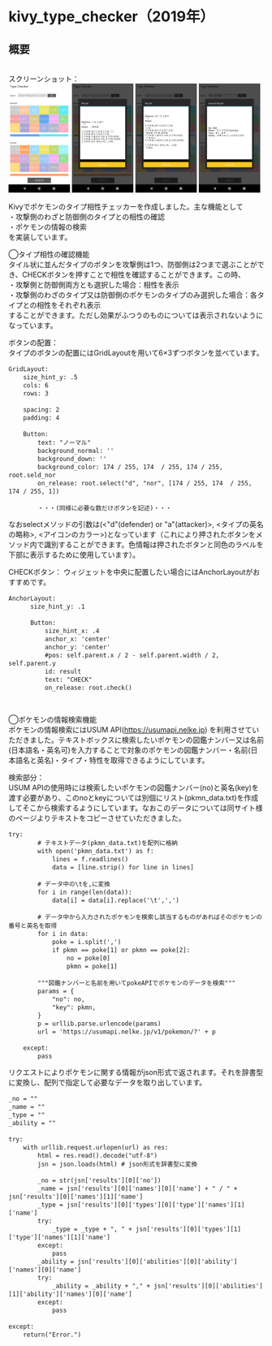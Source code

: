 # kivy_type_checker（2019年）

## 概要
<br>スクリーンショット：<br>
<img src="Screenshot_1.png" width="24%"> <img src="Screenshot_3.png" width="24%"> <img src="Screenshot_2.png" width="24%"> <img src="Screenshot_4.png" width="24%">

Kivyでポケモンのタイプ相性チェッカーを作成しました。主な機能として<br>
・攻撃側のわざと防御側のタイプとの相性の確認<br>
・ポケモンの情報の検索<br>
を実装しています。

◯タイプ相性の確認機能<br>
タイル状に並んだタイプのボタンを攻撃側は1つ、防御側は2つまで選ぶことができ、CHECKボタンを押すことで相性を確認することができます。この時、<br>
・攻撃側と防御側両方とも選択した場合：相性を表示<br>
・攻撃側のわざのタイプ又は防御側のポケモンのタイプのみ選択した場合：各タイプとの相性をそれぞれ表示<br>
することができます。ただし効果がふつうのものについては表示されないようになっています。

ボタンの配置：<br>
タイプのボタンの配置にはGridLayoutを用いて6×3ずつボタンを並べています。<br>
~~~
GridLayout:
    size_hint_y: .5
    cols: 6
    rows: 3

    spacing: 2
    padding: 4

    Button: 
        text: "ノーマル"
        background_normal: ''
        background_down: ''
        background_color: 174 / 255, 174  / 255, 174 / 255, root.seld_nor
        on_release: root.select("d", "nor", [174 / 255, 174  / 255, 174 / 255, 1])
        
        ・・・(同様に必要な数だけボタンを記述)・・・
~~~
なおselectメソッドの引数は(<"d"(defender) or "a"(attacker)>, <タイプの英名の略称>, <アイコンのカラー>)となっています（これにより押されたボタンをメソッド内で識別することができます。色情報は押されたボタンと同色のラベルを下部に表示するために使用しています）。<br>

CHECKボタン：
ウィジェットを中央に配置したい場合にはAnchorLayoutがおすすめです。<br>
~~~
AnchorLayout:
      size_hint_y: .1

      Button:
          size_hint_x: .4
          anchor_x: 'center'
          anchor_y: 'center'
          #pos: self.parent.x / 2 - self.parent.width / 2, self.parent.y
          id: result
          text: "CHECK"
          on_release: root.check()
~~~
<br>

◯ポケモンの情報検索機能<br>
ポケモンの情報検索にはUSUM API(https://usumapi.nelke.jp) を利用させていただきました。テキストボックスに検索したいポケモンの図鑑ナンバー又は名前(日本語名・英名可)を入力することで対象のポケモンの図鑑ナンバー・名前(日本語名と英名)・タイプ・特性を取得できるようにしています。

検索部分：<br>
USUM APIの使用時には検索したいポケモンの図鑑ナンバー(no)と英名(key)を渡す必要があり、このnoとkeyについては別個にリスト(pkmn_data.txt)を作成してそこから検索するようにしています。なおこのデータについては同サイト様のページよりテキストをコピーさせていただきました。<br>
~~~
try:
        # テキストデータ(pkmn_data.txt)を配列に格納
        with open('pkmn_data.txt') as f:
            lines = f.readlines()
            data = [line.strip() for line in lines]

        # データ中の\tを,に変換
        for i in range(len(data)):
            data[i] = data[i].replace('\t',',')

        # データ中から入力されたポケモンを検索し該当するものがあればそのポケモンの番号と英名を取得
        for i in data:
            poke = i.split(',')
            if pkmn == poke[1] or pkmn == poke[2]:
                no = poke[0]
                pkmn = poke[1]

        """図鑑ナンバーと名前を用いてpokeAPIでポケモンのデータを検索"""
        params = {
            "no": no,
            "key": pkmn,
        }
        p = urllib.parse.urlencode(params)
        url = 'https://usumapi.nelke.jp/v1/pokemon/?' + p

    except:
        pass
~~~

リクエストによりポケモンに関する情報がjson形式で返されます。それを辞書型に変換し、配列で指定して必要なデータを取り出しています。
~~~
_no = ""
_name = ""
_type = ""
_ability = ""

try:
    with urllib.request.urlopen(url) as res:
        html = res.read().decode("utf-8")
        jsn = json.loads(html) # json形式を辞書型に変換

        _no = str(jsn['results'][0]['no'])
        _name = jsn['results'][0]['names'][0]['name'] + " / " + jsn['results'][0]['names'][1]['name']
        _type = jsn['results'][0]['types'][0]['type']['names'][1]['name']
        try:
            _type = _type + ", " + jsn['results'][0]['types'][1]['type']['names'][1]['name']
        except:
            pass
        _ability = jsn['results'][0]['abilities'][0]['ability']['names'][0]['name']
        try:
            _ability = _ability + "," + jsn['results'][0]['abilities'][1]['ability']['names'][0]['name']
        except:
            pass

except:
    return("Error.")
~~~
